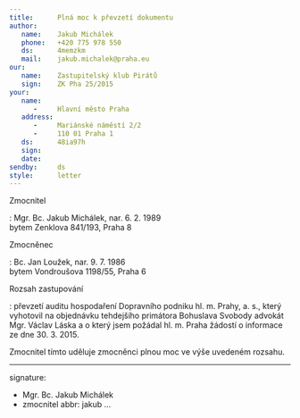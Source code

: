 ```yaml
---
title:      Plná moc k převzetí dokumentu
author:
   name:    Jakub Michálek
   phone:   +420 775 978 550
   ds:      4memzkm
   mail:    jakub.michalek@praha.eu
our:
   name:    Zastupitelský klub Pirátů
   sign:    ZK Pha 25/2015
your:
   name:
      -     Hlavní město Praha
   address:
      -     Mariánské náměstí 2/2
      -     110 01 Praha 1
   ds:      48ia97h
   sign:    
   date:    
sendby:     ds
style:      letter
---
```


Zmocnitel

:   Mgr. Bc. Jakub Michálek, nar. 6. 2. 1989  
    bytem Zenklova 841/193, Praha 8

Zmocněnec

:   Bc. Jan Loužek, nar. 9. 7. 1986  
    bytem Vondroušova 1198/55, Praha 6

Rozsah zastupování

:   převzetí auditu hospodaření Dopravního podniku hl. m. Prahy, a. s.,
    který vyhotovil na objednávku tehdejšího primátora Bohuslava Svobody 
    advokát Mgr. Václav Láska a o který jsem požádal hl. m. Praha žádostí 
    o informace ze dne 30. 3. 2015. 

Zmocnitel tímto uděluje zmocněnci plnou moc ve výše uvedeném rozsahu.


---
signature:
  - Mgr. Bc. Jakub Michálek
  - zmocnitel
abbr:       jakub
...
